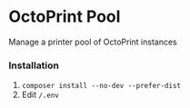 # OctoPrint Pool

Manage a printer pool of OctoPrint instances

### Installation

  1. `composer install --no-dev --prefer-dist`
  2. Edit `/.env`

